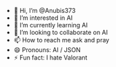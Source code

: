 - 👋 Hi, I’m @Anubis373
- 👀 I’m interested in AI
- 🌱 I’m currently learning AI
- 💞️ I’m looking to collaborate on AI
- 📫 How to reach me ask and pray
- 😄 Pronouns: AI / JSON
- ⚡ Fun fact: I hate Valorant

<!---
Anubis373/Anubis373 is a ✨ special ✨ repository because its `README.md` (this file) appears on your GitHub profile.
You can click the Preview link to take a look at your changes.
--->
